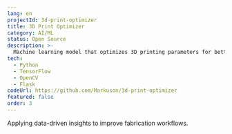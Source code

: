 ```yaml
---
lang: en
projectId: 3d-print-optimizer
title: 3D Print Optimizer
category: AI/ML
status: Open Source
description: >-
  Machine learning model that optimizes 3D printing parameters for better quality and reduced material waste.
tech:
  - Python
  - TensorFlow
  - OpenCV
  - Flask
codeUrl: https://github.com/Markuson/3d-print-optimizer
featured: false
order: 3
---
```


Applying data-driven insights to improve fabrication workflows.
